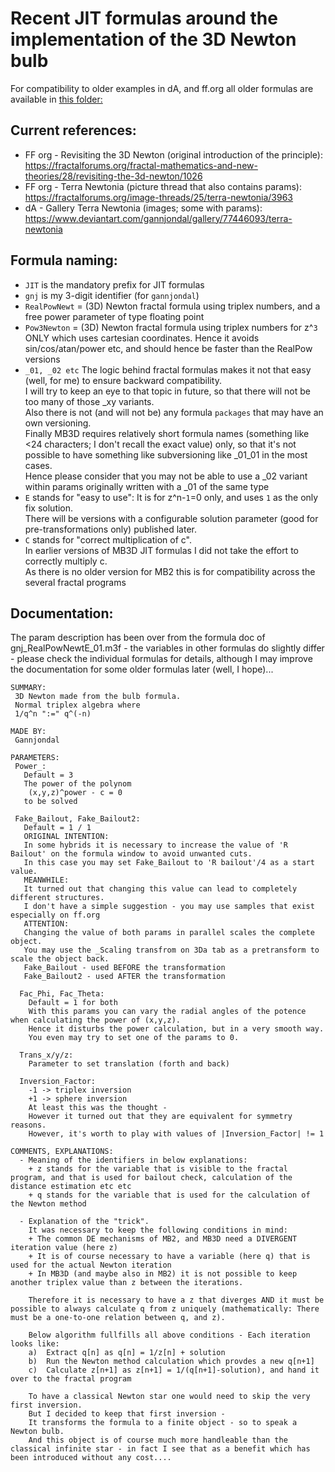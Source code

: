 # Recent JIT formulas around the implementation of the 3D Newton bulb   
For compatibility to older examples in dA, and ff.org all older formulas are available in [this folder:](/published-samples/fforg-da-3dnewton/)   
   
## Current references:   
- FF org - Revisiting the 3D Newton (original introduction of the principle):   
   https://fractalforums.org/fractal-mathematics-and-new-theories/28/revisiting-the-3d-newton/1026   
- FF org - Terra Newtonia (picture thread that also contains params):   
   https://fractalforums.org/image-threads/25/terra-newtonia/3963   
- dA - Gallery Terra Newtonia (images; some with params):   
   https://www.deviantart.com/gannjondal/gallery/77446093/terra-newtonia   
   
## Formula naming:   
- `JIT` is the mandatory prefix for JIT formulas   
- `gnj` is my 3-digit identifier (for `gannjondal`)   
- `RealPowNewt` = (3D) Newton fractal formula using triplex numbers, and a free power parameter of type floating point   
- `Pow3Newton` = (3D) Newton fractal formula using triplex numbers for z^`3` ONLY which uses cartesian coordinates. Hence it avoids sin/cos/atan/power etc, and should hence be faster than the RealPow versions   
- `_01, _02 etc` The logic behind fractal formulas makes it not that easy (well, for me) to ensure backward compatibility.   
   I will try to keep an eye to that topic in future, so that there will not be too many of those \_xy variants.   
   Also there is not (and will not be) any formula `packages` that may have an own versioning.   
   Finally MB3D requires relatively short formula names (something like <24 characters; I don't recall the exact value) only, so that it's not possible to have something like subversioning like \_01_01 in the most cases.   
   Hence please consider that you may not be able to use a \_02 variant within params originally written with a \_01 of the same type   
- `E` stands for "easy to use":  It is for z^n-`1`=0 only, and uses `1` as the only fix solution.   
  There will be versions with a configurable solution parameter (good for pre-transformations only) published later.   
- `C` stands for "correct multiplication of c".   
  In earlier versions of MB3D JIT formulas I did not take the effort to correctly multiply c.   
  As there is no older version for MB2 this is for compatibility across the several fractal programs   
   
## Documentation:   
The param description has been over from the formula doc of gnj_RealPowNewtE_01.m3f - the variables in other formulas do slightly differ - please check the individual formulas for details, although I may improve the documentation for some older formulas later (well, I hope)...   
   
```   
SUMMARY:   
 3D Newton made from the bulb formula.   
 Normal triplex algebra where   
 1/q^n ":=" q^(-n)   
   
MADE BY:   
 Gannjondal   
   
PARAMETERS:   
 Power_:   
   Default = 3   
   The power of the polynom   
    (x,y,z)^power - c = 0   
   to be solved   
   
 Fake_Bailout, Fake_Bailout2:   
   Default = 1 / 1   
   ORIGINAL INTENTION:   
   In some hybrids it is necessary to increase the value of 'R Bailout' on the formula window to avoid unwanted cuts.   
   In this case you may set Fake_Bailout to 'R bailout'/4 as a start value.   
   MEANWHILE:   
   It turned out that changing this value can lead to completely different structures.   
   I don't have a simple suggestion - you may use samples that exist especially on ff.org   
   ATTENTION:   
   Changing the value of both params in parallel scales the complete object.   
   You may use the _Scaling transfrom on 3Da tab as a pretransform to scale the object back.   
   Fake_Bailout - used BEFORE the transformation   
   Fake_Bailout2 - used AFTER the transformation   
   
  Fac_Phi, Fac_Theta:   
    Default = 1 for both   
    With this params you can vary the radial angles of the potence when calculating the power of (x,y,z).   
    Hence it disturbs the power calculation, but in a very smooth way.   
    You even may try to set one of the params to 0.   
   
  Trans_x/y/z:   
    Parameter to set translation (forth and back)   
   
  Inversion_Factor:   
    -1 -> triplex inversion   
    +1 -> sphere inversion   
    At least this was the thought -    
	However it turned out that they are equivalent for symmetry reasons.   
    However, it's worth to play with values of |Inversion_Factor| != 1   
   
COMMENTS, EXPLANATIONS:   
  - Meaning of the identifiers in below explanations:   
    + z stands for the variable that is visible to the fractal program, and that is used for bailout check, calculation of the distance estimation etc etc   
    + q stands for the variable that is used for the calculation of the Newton method   
   
  - Explanation of the "trick".   
    It was necessary to keep the following conditions in mind:   
    + The common DE mechanisms of MB2, and MB3D need a DIVERGENT iteration value (here z)   
    + It is of course necessary to have a variable (here q) that is used for the actual Newton iteration   
    + In MB3D (and maybe also in MB2) it is not possible to keep another triplex value than z between the iterations.   
   
    Therefore it is necessary to have a z that diverges AND it must be possible to always calculate q from z uniquely (mathematically: There must be a one-to-one relation between q, and z).   
   
    Below algorithm fullfills all above conditions - Each iteration looks like:   
    a)  Extract q[n] as q[n] = 1/z[n] + solution   
    b)  Run the Newton method calculation which provdes a new q[n+1]   
    c)  Calculate z[n+1] as z[n+1] = 1/(q[n+1]-solution), and hand it over to the fractal program   
   
    To have a classical Newton star one would need to skip the very first inversion.   
    But I decided to keep that first inversion -   
    It transforms the formula to a finite object - so to speak a Newton bulb.   
    And this object is of course much more handleable than the classical infinite star - in fact I see that as a benefit which has been introduced without any cost....   
```